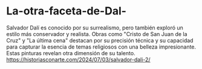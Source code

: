 # La-otra-faceta-de-Dal-
Salvador Dalí es conocido por su surrealismo, pero también exploró un estilo más conservador y realista. Obras como "Cristo de San Juan de la Cruz" y "La última cena" destacan por su precisión técnica y su capacidad para capturar la esencia de temas religiosos con una belleza impresionante. Estas pinturas revelan otra dimensión de su talento.
https://historiasconarte.com/2024/07/03/salvador-dali-2/
